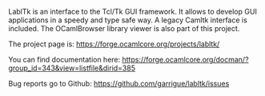LablTk is an interface to the Tcl/Tk GUI framework. It allows to develop GUI applications in a speedy and type safe way. A legacy Camltk interface is included. The OCamlBrowser library viewer is also part of this project.

The project page is:
https://forge.ocamlcore.org/projects/labltk/

You can find documentation here:
https://forge.ocamlcore.org/docman/?group_id=343&view=listfile&dirid=385

Bug reports go to Github:
https://github.com/garrigue/labltk/issues